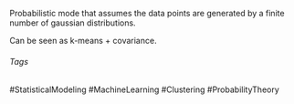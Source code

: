 Probabilistic mode that assumes the data points are generated by a finite number of gaussian distributions.

Can be seen as k-means + covariance.

###### Tags
#StatisticalModeling #MachineLearning #Clustering #ProbabilityTheory